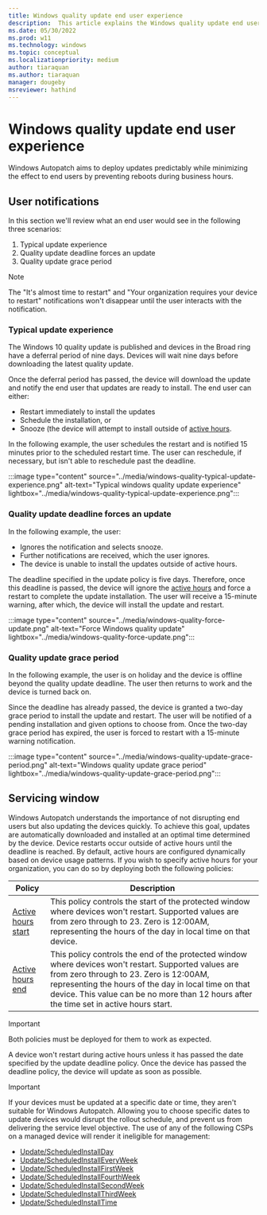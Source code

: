 ```yaml
---
title: Windows quality update end user experience
description:  This article explains the Windows quality update end user experience
ms.date: 05/30/2022
ms.prod: w11
ms.technology: windows
ms.topic: conceptual
ms.localizationpriority: medium
author: tiaraquan
ms.author: tiaraquan
manager: dougeby
msreviewer: hathind
---
```


# Windows quality update end user experience

Windows Autopatch aims to deploy updates predictably while minimizing the effect to end users by preventing reboots during business hours.

## User notifications  

In this section we'll review what an end user would see in the following three scenarios:

1. Typical update experience
2. Quality update deadline forces an update
3. Quality update grace period

> [!NOTE]
> The "It's almost time to restart" and "Your organization requires your device to restart" notifications won't disappear until the user interacts with the notification.

### Typical update experience

The Windows 10 quality update is published and devices in the Broad ring have a deferral period of nine days. Devices will wait nine days before downloading the latest quality update.

Once the deferral period has passed, the device will download the update and notify the end user that updates are ready to install. The end user can either:

- Restart immediately to install the updates
- Schedule the installation, or
- Snooze (the device will attempt to install outside of [active hours](#servicing-window).

In the following example, the user schedules the restart and is notified 15 minutes prior to the scheduled restart time. The user can reschedule, if necessary, but isn't able to reschedule past the deadline.

:::image type="content" source="../media/windows-quality-typical-update-experience.png" alt-text="Typical windows quality update experience" lightbox="../media/windows-quality-typical-update-experience.png":::

### Quality update deadline forces an update

In the following example, the user:

- Ignores the notification and selects snooze.
- Further notifications are received, which the user ignores.
- The device is unable to install the updates outside of active hours.

The deadline specified in the update policy is five days. Therefore, once this deadline is passed, the device will ignore the [active hours](#servicing-window) and force a restart to complete the update installation. The user will receive a 15-minute warning, after which, the device will install the update and restart.

:::image type="content" source="../media/windows-quality-force-update.png" alt-text="Force Windows quality update" lightbox="../media/windows-quality-force-update.png":::

### Quality update grace period

In the following example, the user is on holiday and the device is offline beyond the quality update deadline. The user then returns to work and the device is turned back on.

Since the deadline has already passed, the device is granted a two-day grace period to install the update and restart. The user will be notified of a pending installation and given options to choose from. Once the two-day grace period has expired, the user is forced to restart with a 15-minute warning notification.  

:::image type="content" source="../media/windows-quality-update-grace-period.png" alt-text="Windows quality update grace period" lightbox="../media/windows-quality-update-grace-period.png":::

## Servicing window

Windows Autopatch understands the importance of not disrupting end users but also updating the devices quickly. To achieve this goal, updates are automatically downloaded and installed at an optimal time determined by the device. Device restarts occur outside of active hours until the deadline is reached. By default, active hours are configured dynamically based on device usage patterns. If you wish to specify active hours for your organization, you can do so by deploying both the following policies:

| Policy | Description |
| ----- | ----- |
| [Active hours start](/windows/client-management/mdm/policy-csp-update#update-activehoursstart) | This policy controls the start of the protected window where devices won't restart. Supported values are from zero through to 23. Zero is 12∶00AM, representing the hours of the day in local time on that device. |
| [Active hours end](/windows/client-management/mdm/policy-csp-update#update-activehoursend) | This policy controls the end of the protected window where devices won't restart. Supported values are from zero through to 23. Zero is 12∶00AM, representing the hours of the day in local time on that device. This value can be no more than 12 hours after the time set in active hours start. |

> [!IMPORTANT]
> Both policies must be deployed for them to work as expected.

A device won't restart during active hours unless it has passed the date specified by the update deadline policy. Once the device has passed the deadline policy, the device will update as soon as possible.

> [!IMPORTANT]
> If your devices must be updated at a specific date or time, they aren't suitable for Windows Autopatch. Allowing you to choose specific dates to update devices would disrupt the rollout schedule, and prevent us from delivering the service level objective. The use of any of the following CSPs on a managed device will render it ineligible for management:<ul><li>[Update/ScheduledInstallDay](/windows/client-management/mdm/policy-csp-update#update-scheduledinstallday)</li><li>[Update/ScheduledInstallEveryWeek](/windows/client-management/mdm/policy-csp-update#update-scheduledinstalleveryweek)</li><li>[Update/ScheduledInstallFirstWeek](/windows/client-management/mdm/policy-csp-update#update-scheduledinstallfirstweek)</li><li>[Update/ScheduledInstallFourthWeek](/windows/client-management/mdm/policy-csp-update#update-scheduledinstallfourthweek)</li><li>[Update/ScheduledInstallSecondWeek](/windows/client-management/mdm/policy-csp-update#update-scheduledinstallsecondweek)</li><li>[Update/ScheduledInstallThirdWeek](/windows/client-management/mdm/policy-csp-update#update-scheduledinstallthirdweek)</li><li>[Update/ScheduledInstallTime](/windows/client-management/mdm/policy-csp-update#update-scheduledinstalltime)</li></ul>
